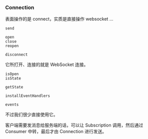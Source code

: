 ### Connection

表面操作的是 connect，实质是直接操作 websocket ...

```
send

open
close
reopen

disconnect
```

它所打开、连接的就是 WebSocket 连接。

```
isOpen
isState

getState

installEventHandlers

events
```

不过我们很少直接使用它。

客户端需要发消息给服务端的话，可以让 Subscription 调用，然后通过 Consumer 中转，最后才由 Connection 进行发送。
